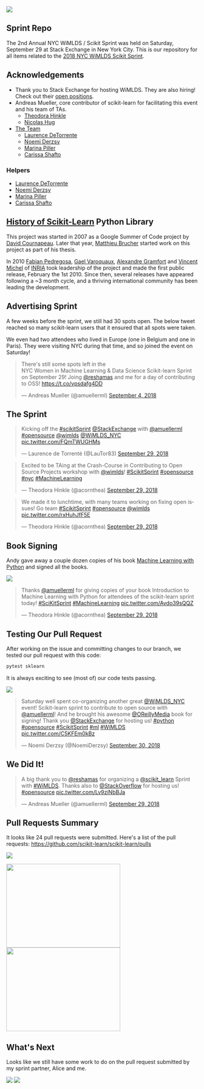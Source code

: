 
<img src="../assets/images/afternoon.jpg"/>

## Sprint Repo
The 2nd Annual NYC WiMLDS / Scikit Sprint was held on Saturday, September 29 at Stack Exchange in New York City.  This is our repository for all items related to the [2018 NYC WiMLDS Scikit Sprint](https://github.com/WiMLDS/scikit-sprint-nyc-2018).


## Acknowledgements
- Thank you to Stack Exchange for hosting WiMLDS.  They are also hiring!  Check out their [open positions](https://stackoverflow.com/company/work-here).
- Andreas Mueller, core contributor of scikit-learn for facilitating this event and his team of TAs.
  * [Theodora Hinkle](https://www.linkedin.com/in/theodora-hinkle-5b80a238/)
  * [Nicolas Hug](https://www.linkedin.com/in/nicolas-hug/)
- [The Team](https://github.com/WiMLDS/scikit-sprint-nyc-2018/blob/master/README.md#the-team)
  * [Laurence DeTorrente](https://twitter.com/LauTor83)
  * [Noemi Derzsy](https://twitter.com/NoemiDerzsy)
  * [Marina Piller](https://twitter.com/mgpiller)
  * [Carissa Shafto](https://twitter.com/carissa_shafto)


### Helpers
* [Laurence DeTorrente](https://twitter.com/LauTor83)
* [Noemi Derzsy](https://twitter.com/NoemiDerzsy)
* [Marina Piller](https://twitter.com/mgpiller)
* [Carissa Shafto](https://twitter.com/carissa_shafto)


## [History of Scikit-Learn](http://scikit-learn.org/stable/about.html) Python Library

This project was started in 2007 as a Google Summer of Code project by [David Cournapeau](https://twitter.com/cournape). Later that year, [Matthieu Brucher](https://www.linkedin.com/in/matthieubrucher/) started work on this project as part of his thesis.

In 2010 [Fabian Pedregosa](https://twitter.com/fpedregosa), [Gael Varoquaux](https://twitter.com/GaelVaroquaux), [Alexandre Gramfort](https://twitter.com/agramfort) and [Vincent Michel](https://www.linkedin.com/in/vincent-michel-79526427/) of [INRIA](https://www.inria.fr/en) took leadership of the project and made the first public release, February the 1st 2010. Since then, several releases have appeared following a ~3 month cycle, and a thriving international community has been leading the development.


## Advertising Sprint
A few weeks before the sprint, we still had 30 spots open.  The below tweet reached so many scikit-learn users that it ensured that all spots were taken.  

We even had two attendees who lived in Europe (one in Belgium and one in Paris).  They were visiting NYC during that time, and so joined the event on Saturday!  

<blockquote class="twitter-tweet" data-lang="en"><p lang="en" dir="ltr">There&#39;s still some spots left in the <br>NYC Women in Machine Learning &amp; Data Science Scikit-learn Sprint on September 29! Joing <a href="https://twitter.com/reshamas?ref_src=twsrc%5Etfw">@reshamas</a> and me for a day of contributing to OSS! <a href="https://t.co/vpsdafg4DD">https://t.co/vpsdafg4DD</a></p>&mdash; Andreas Mueller (@amuellerml) <a href="https://twitter.com/amuellerml/status/1037001088371752960?ref_src=twsrc%5Etfw">September 4, 2018</a></blockquote>
<script async src="https://platform.twitter.com/widgets.js" charset="utf-8"></script>



## The Sprint

<p>
<blockquote class="twitter-tweet" data-lang="en"><p lang="en" dir="ltr">Kicking off the <a href="https://twitter.com/hashtag/scikitSprint?src=hash&amp;ref_src=twsrc%5Etfw">#scikitSprint</a> <a href="https://twitter.com/StackExchange?ref_src=twsrc%5Etfw">@StackExchange</a> with <a href="https://twitter.com/amuellerml?ref_src=twsrc%5Etfw">@amuellerml</a> <a href="https://twitter.com/hashtag/opensource?src=hash&amp;ref_src=twsrc%5Etfw">#opensource</a> <a href="https://twitter.com/wimlds?ref_src=twsrc%5Etfw">@wimlds</a> <a href="https://twitter.com/WiMLDS_NYC?ref_src=twsrc%5Etfw">@WiMLDS_NYC</a> <a href="https://t.co/FQmTWUGHMs">pic.twitter.com/FQmTWUGHMs</a></p>&mdash; Laurence de Torrenté (@LauTor83) <a href="https://twitter.com/LauTor83/status/1046041026811637761?ref_src=twsrc%5Etfw">September 29, 2018</a></blockquote>
<script async src="https://platform.twitter.com/widgets.js" charset="utf-8"></script>
</p>


<p>
<blockquote class="twitter-tweet" data-lang="en"><p lang="en" dir="ltr">Excited to be TAing at the Crash-Course in Contributing to Open Source Projects workshop with <a href="https://twitter.com/wimlds?ref_src=twsrc%5Etfw">@wimlds</a>! <a href="https://twitter.com/hashtag/ScikitSprint?src=hash&amp;ref_src=twsrc%5Etfw">#ScikitSprint</a> <a href="https://twitter.com/hashtag/opensource?src=hash&amp;ref_src=twsrc%5Etfw">#opensource</a> <a href="https://twitter.com/hashtag/nyc?src=hash&amp;ref_src=twsrc%5Etfw">#nyc</a> <a href="https://twitter.com/hashtag/MachineLearning?src=hash&amp;ref_src=twsrc%5Etfw">#MachineLearning</a></p>&mdash; Theodora Hinkle (@acornthea) <a href="https://twitter.com/acornthea/status/1046041016107765760?ref_src=twsrc%5Etfw">September 29, 2018</a></blockquote>
<script async src="https://platform.twitter.com/widgets.js" charset="utf-8"></script>
</p>


<p>
<blockquote class="twitter-tweet" data-lang="en"><p lang="en" dir="ltr">We made it to lunchtime, with many teams working on fixing open issues! Go team <a href="https://twitter.com/hashtag/ScikitSprint?src=hash&amp;ref_src=twsrc%5Etfw">#ScikitSprint</a> <a href="https://twitter.com/hashtag/opensource?src=hash&amp;ref_src=twsrc%5Etfw">#opensource</a> <a href="https://twitter.com/wimlds?ref_src=twsrc%5Etfw">@wimlds</a> <a href="https://t.co/rxHuhJfF5E">pic.twitter.com/rxHuhJfF5E</a></p>&mdash; Theodora Hinkle (@acornthea) <a href="https://twitter.com/acornthea/status/1046087076385632257?ref_src=twsrc%5Etfw">September 29, 2018</a></blockquote>
<script async src="https://platform.twitter.com/widgets.js" charset="utf-8"></script>
</p>


## Book Signing
Andy gave away a couple dozen copies of his book [Machine Learning with Python](http://shop.oreilly.com/product/0636920030515.do) and signed all the books. 

<img src="../assets/images/books.jpg" />

<p>
<blockquote class="twitter-tweet" data-lang="en"><p lang="en" dir="ltr">Thanks <a href="https://twitter.com/amuellerml?ref_src=twsrc%5Etfw">@amuellerml</a> for giving copies of your book Introduction to Machine Learning with Python for attendees of the scikit-learn sprint today! <a href="https://twitter.com/hashtag/SciKitSprint?src=hash&amp;ref_src=twsrc%5Etfw">#SciKitSprint</a> <a href="https://twitter.com/hashtag/MachineLearning?src=hash&amp;ref_src=twsrc%5Etfw">#MachineLearning</a> <a href="https://t.co/Avdo39sQQZ">pic.twitter.com/Avdo39sQQZ</a></p>&mdash; Theodora Hinkle (@acornthea) <a href="https://twitter.com/acornthea/status/1046122924787273729?ref_src=twsrc%5Etfw">September 29, 2018</a></blockquote>
<script async src="https://platform.twitter.com/widgets.js" charset="utf-8"></script>
</p>

## Testing Our Pull Request

After working on the issue and committing changes to our branch, we tested our pull request with this code:  
```python
pytest sklearn
```
It is always exciting to see (most of) our code tests passing.

<p>
<img src="../assets/images/testing.jpg" />
</p>

<p>
<blockquote class="twitter-tweet" data-lang="en"><p lang="en" dir="ltr">Saturday well spent co-organizing another great <a href="https://twitter.com/WiMLDS_NYC?ref_src=twsrc%5Etfw">@WiMLDS_NYC</a> event! Scikit-learn sprint to contribute to open source with <a href="https://twitter.com/amuellerml?ref_src=twsrc%5Etfw">@amuellerml</a>! And he brought his awesome <a href="https://twitter.com/OReillyMedia?ref_src=twsrc%5Etfw">@OReillyMedia</a> book for signing! Thank you <a href="https://twitter.com/StackExchange?ref_src=twsrc%5Etfw">@StackExchange</a> for hosting us! <a href="https://twitter.com/hashtag/python?src=hash&amp;ref_src=twsrc%5Etfw">#python</a> <a href="https://twitter.com/hashtag/opensource?src=hash&amp;ref_src=twsrc%5Etfw">#opensource</a> <a href="https://twitter.com/hashtag/ScikitSprint?src=hash&amp;ref_src=twsrc%5Etfw">#ScikitSprint</a> <a href="https://twitter.com/hashtag/ml?src=hash&amp;ref_src=twsrc%5Etfw">#ml</a> <a href="https://twitter.com/hashtag/WiMLDS?src=hash&amp;ref_src=twsrc%5Etfw">#WiMLDS</a> <a href="https://t.co/C5KFEm0kBz">pic.twitter.com/C5KFEm0kBz</a></p>&mdash; Noemi Derzsy (@NoemiDerzsy) <a href="https://twitter.com/NoemiDerzsy/status/1046221251587510272?ref_src=twsrc%5Etfw">September 30, 2018</a></blockquote>
<script async src="https://platform.twitter.com/widgets.js" charset="utf-8"></script>
</p>

## We Did It!

<p>
<blockquote class="twitter-tweet" data-lang="en"><p lang="en" dir="ltr">A big thank you to <a href="https://twitter.com/reshamas?ref_src=twsrc%5Etfw">@reshamas</a> for organizing a <a href="https://twitter.com/scikit_learn?ref_src=twsrc%5Etfw">@scikit_learn</a> Sprint with <a href="https://twitter.com/hashtag/WiMLDS?src=hash&amp;ref_src=twsrc%5Etfw">#WiMLDS</a>. Thanks also to <a href="https://twitter.com/StackOverflow?ref_src=twsrc%5Etfw">@StackOverflow</a> for hosting us! <a href="https://twitter.com/hashtag/opensource?src=hash&amp;ref_src=twsrc%5Etfw">#opensource</a> <a href="https://t.co/Lv9ziNbBJa">pic.twitter.com/Lv9ziNbBJa</a></p>&mdash; Andreas Mueller (@amuellerml) <a href="https://twitter.com/amuellerml/status/1046120461476802561?ref_src=twsrc%5Etfw">September 29, 2018</a></blockquote>
<script async src="https://platform.twitter.com/widgets.js" charset="utf-8"></script>
</p>

## Pull Requests Summary
It looks like 24 pull requests were submitted.  Here's a list of the pull requests:  https://github.com/scikit-learn/scikit-learn/pulls

<img src="../assets/images/pull_requests.png" />


<p float="left">
  <img src="../assets/images/view_am.png" width="300" height="220"/>
  <img src="../assets/images/view_pm.png"  width="300" height="220"/> 
</p>
<p>
</p>

## What's Next
Looks like we still have some work to do on the pull request submitted by my sprint partner, Alice and me.  

<img src="../assets/images/pr1.png" />


<img src="../assets/images/pr2.png" />
